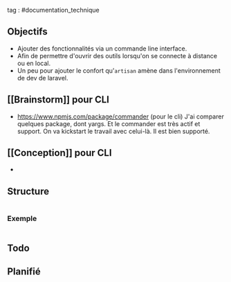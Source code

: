 tag : #documentation_technique 

## Objectifs
- Ajouter des fonctionnalités via un commande line interface.
- Afin de permettre d'ouvrir des outils lorsqu'on se connecte à distance ou en local.
- Un peu pour ajouter le confort qu'`artisan` amène dans l'environnement de dev de laravel.

## [[Brainstorm]] pour CLI
- https://www.npmjs.com/package/commander (pour le cli)
  J'ai comparer quelques package, dont yargs. Et le commander est très actif et support. On va kickstart le travail avec celui-là. Il est bien supporté.

## [[Conception]] pour CLI
- 


## Structure

```javascript

```

### Exemple

```javascript

```


## Todo


## Planifié
